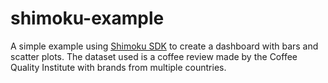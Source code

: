 # shimoku-example
A simple example using [Shimoku SDK](https://pages.github.com/) to create a dashboard with bars and scatter plots. The dataset used is a coffee review made by the Coffee Quality Institute with brands from multiple countries.
